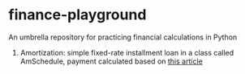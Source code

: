 # finance-playground
An umbrella repository for practicing financial calculations in Python
1. Amortization: simple fixed-rate installment loan in a class called AmSchedule, payment calculated based on [this article](http://people.cs.uchicago.edu/~jagolbec/cspp536/amort/)
